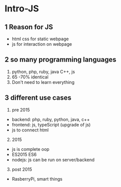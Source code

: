 # Intro-JS

## 1 Reason for JS
- html css for static webpage
- js for interaction on webpage

## 2 so many programming languages
1. python, php, ruby, java C++, js
2. 65 -70% identical
3. Don't need to learn everything 

## 3 different use cases
1. pre 2015
- backend: php, ruby, python, java, c++
- frontend: js, typeScript (upgrade of js)
- js to connect html

2. 2015
- js is complete oop
- ES2015 ES6
- nodejs: js can be run on server/backend

3. post 2015
- RasberryPi, smart things

